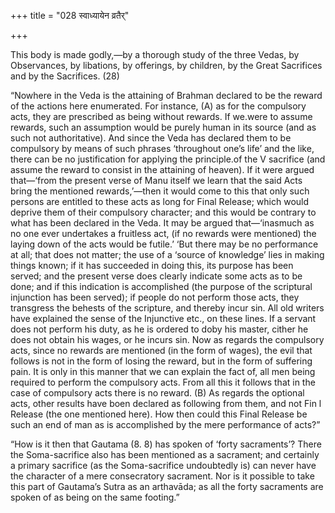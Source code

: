 +++
title = "028 स्वाध्यायेन व्रतैर्"

+++

This body is made godly,—by a thorough study of the three Vedas, by Observances, by libations, by offerings, by children, by the Great Sacrifices and by the Sacrifices. (28)


“Nowhere in the Veda is the attaining of Brahman declared to be the reward of the actions here enumerated. For instance, (A) as for the compulsory acts, they are prescribed as being without rewards. If we.were to assume rewards, such an assumption would be purely human in its source (and as such not authoritative). And since the Veda has declared them to be compulsory by means of such phrases ‘throughout one’s life’ and the like, there can be no justification for applying the principle.of the V sacrifice (and assume the reward to consist in the attaining of heaven). If it were argued that—‘from the present verse of Manu itself we learn that the said Acts bring the mentioned rewards,’—then it would come to this that only such persons are entitled to these acts as long for Final Release; which would deprive them of their compulsory character; and this would be contrary to what has been declared in the Veda. It may be argued that—‘inasmuch as no one ever undertakes a fruitless act, (if no rewards were mentioned) the laying down of the acts would be futile.’ ‘But there may be no performance at all; that does not matter; the use of a ‘source of knowledge’ lies in making things known; if it has succeeded in doing this, its purpose has been served; and the present verse does clearly indicate some acts as to be done; and if this indication is accomplished (the purpose of the scriptural injunction has been served); if people do not perform those acts, they transgress the behests of the scripture, and thereby incur sin. All old writers have explained the sense of the Injunctive etc., on these lines. If a servant does not perform his duty, as he is ordered to doby his master, cither he does not obtain his wages, or he incurs sin. Now as regards the compulsory acts, since no rewards are mentioned (in the form of wages), the evil that follows is not in the form of losing the reward, but in the form of suffering pain. It is only in this manner that we can explain the fact of, all men being required to perform the compulsory acts. From all this it follows that in the case of compulsory acts there is no reward. (B) As regards the optional acts, other results have boen declared as following from them, and not Fin l Release (the one mentioned here). How then could this Final Release be such an end of man as is accomplished by the mere performance of acts?”


“How is it then that Gautama (8. 8) has spoken of ‘forty sacraments’? There the Soma-sacrifice also has been mentioned as a sacrament; and certainly a primary sacrifice (as the Soma-sacrifice undoubtedly is) can never have the character of a mere consecratory sacrament. Nor is it possible to take this part of Gautama’s Sutra as an arthavāda; as all the forty sacraments are spoken of as being on the same footing.”